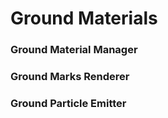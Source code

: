 # Ground Materials

### Ground Material Manager

### Ground Marks Renderer

### Ground Particle Emitter
